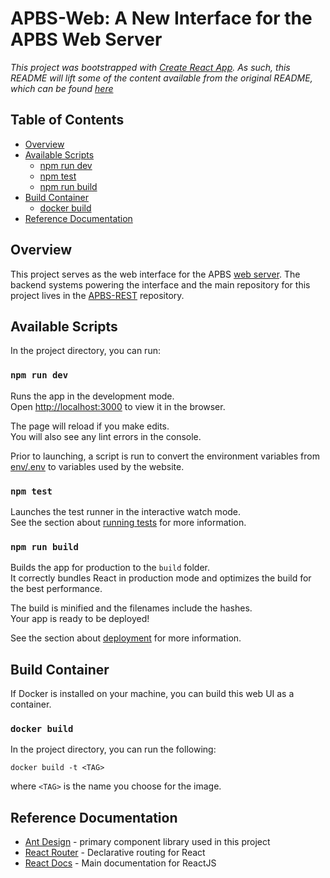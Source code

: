 # APBS-Web: A New Interface for the APBS Web Server

*This project was bootstrapped with [Create React App](https://github.com/facebookincubator/create-react-app).  As such, this README will lift some of the content available from the original README, which can be found [here](./README_CREATEREACTAPP.md)*

## Table of Contents
- [Overview](#overview)
- [Available Scripts](#available-scripts)
    - [npm run dev](#npm-run-dev)
    - [npm test](#npm-test)
    - [npm run build](#npm-run-build)
- [Build Container](#available-scripts)
    - [docker build](#docker-build)
- [Reference Documentation](#reference-documentation)

## Overview
This project serves as the web interface for the APBS [web server](http://server.poissonboltzmann.org/).  The backend systems powering the interface and the main repository for this project lives in the [APBS-REST](https://github.com/Electrostatics/apbs-rest) repository.

## Available Scripts

In the project directory, you can run:

### `npm run dev`

Runs the app in the development mode.<br>
Open [http://localhost:3000](http://localhost:3000) to view it in the browser.

The page will reload if you make edits.<br>
You will also see any lint errors in the console.

Prior to launching, a script is run to convert the environment variables from [env/.env](env/.env) to variables used by the website.

<!-- ### `npm start`
*Deprecated*
Runs the app in the development mode.<br>
Open [http://localhost:3000](http://localhost:3000) to view it in the browser.

The page will reload if you make edits.<br>
You will also see any lint errors in the console. -->

### `npm test`

Launches the test runner in the interactive watch mode.<br>
See the section about [running tests](#running-tests) for more information.

### `npm run build`

Builds the app for production to the `build` folder.<br>
It correctly bundles React in production mode and optimizes the build for the best performance.

The build is minified and the filenames include the hashes.<br>
Your app is ready to be deployed!

See the section about [deployment](#deployment) for more information.


## Build Container
If Docker is installed on your machine, you can build this web UI as a container.

### `docker build`
In the project directory, you can run the following:
```shell
docker build -t <TAG>
```
where `<TAG>` is the name you choose for the image.


## Reference Documentation
- [Ant Design](https://ant.design/) - primary component library used in this project
- [React Router](https://reactrouter.com/web/guides/quick-start) - Declarative routing for React
- [React Docs](https://reactjs.org/) - Main documentation for ReactJS